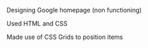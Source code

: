 Designing Google homepage (non functioning)

Used HTML and CSS 

Made use of CSS Grids to position items
